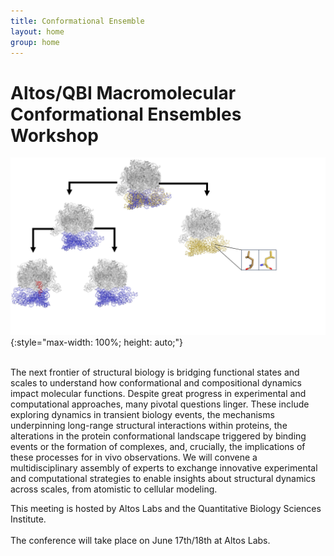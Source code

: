```yaml
---
title: Conformational Ensemble
layout: home
group: home
---
```


# Altos/QBI Macromolecular Conformational Ensembles Workshop

![Conference Logo logo](static/img/Conference_Figure.jpg){:style="max-width: 100%; height: auto;"}

<br>
The next frontier of structural biology is bridging functional states and scales to understand how conformational and compositional dynamics impact molecular functions. Despite great progress in experimental and computational approaches, many pivotal questions linger. These include exploring dynamics in transient biology events, the mechanisms underpinning long-range structural interactions within proteins, the alterations in the protein conformational landscape triggered by binding events or the formation of complexes, and, crucially, the implications of these processes for in vivo observations. We will convene a multidisciplinary assembly of experts to exchange innovative experimental and computational strategies to enable insights about structural dynamics across scales, from atomistic to cellular modeling. 


This meeting is hosted by Altos Labs and the Quantitative Biology Sciences Institute. 
<br>
<br>
The conference will take place on June 17th/18th at Altos Labs.




